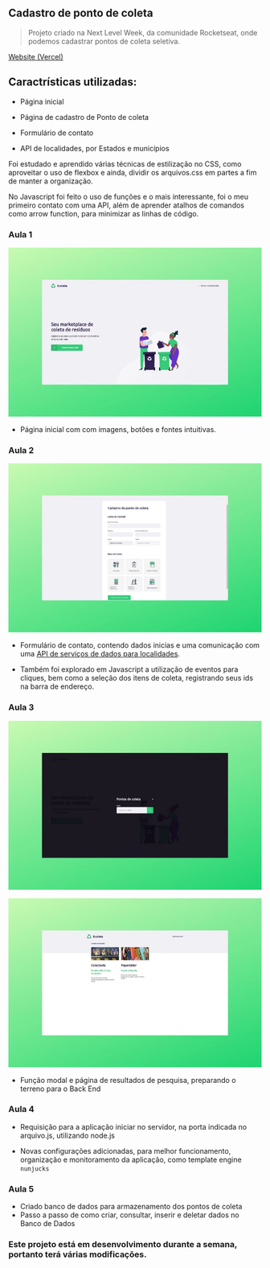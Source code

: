 ## Cadastro de ponto de coleta

> Projeto criado na  Next Level Week, da comunidade Rocketseat, onde podemos cadastrar pontos de coleta seletiva.

 [Website (Vercel)](https://e-coleta.now.sh/) 

## Caractrísticas utilizadas:

- Página inicial
- Página de cadastro de Ponto de coleta
- Formulário de contato

- API de localidades, por Estados e municípios

Foi estudado e aprendido várias técnicas de estilização no CSS, como aproveitar o uso de flexbox
e ainda, dividir os arquivos.css em partes a fim de manter a organização.

No Javascript foi feito o uso de funções e o mais interessante, foi o meu primeiro contato com uma API, além de aprender atalhos de comandos como arrow function, para minimizar as linhas de código.

### Aula 1
![Aula 01](./public/design/home.jpg)
- Página inicial com com imagens, botões e fontes intuitivas.

### Aula 2
![Aula 02](./public/design/cadastro.jpg)
- Formulário de contato, contendo dados inicias e uma comunicação com uma [API de serviços de dados para localidades](https://servicodados.ibge.gov.br/api/docs/localidades?versao=1).

- Também foi explorado em Javascript a utilização de eventos para cliques, bem como a seleção dos itens de coleta, registrando seus ids na barra de endereço.



### Aula 3
![Aula 03](./public/design/ponto.jpg)


![Aula 03/Resultados de pesquisa](./public/design/resultado.jpg)
- Função modal e página de resultados de pesquisa, preparando o terreno para o Back End


### Aula 4
- Requisição para a aplicação iniciar no servidor, na porta indicada no arquivo.js, utilizando node.js

- Novas configurações adicionadas, para melhor funcionamento, organização e monitoramento da aplicação, como template engine `nunjucks`

### Aula 5

- Criado banco de dados para armazenamento dos pontos de coleta
- Passo a passo de como criar, consultar, inserir e deletar dados no Banco de Dados 





### Este projeto está em desenvolvimento durante a semana, portanto terá várias modificações.